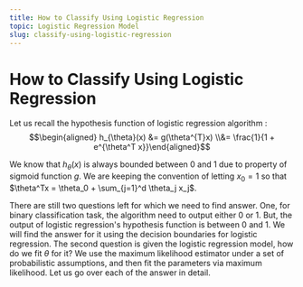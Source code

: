 ```yaml
---
title: How to Classify Using Logistic Regression
topic: Logistic Regression Model
slug: classify-using-logistic-regression
---
```


# How to Classify Using Logistic Regression

Let us recall the hypothesis function of logistic regression algorithm : $$\begin{aligned} h_{\theta}(x) &= g(\theta^{T}x) \\&= \frac{1}{1 + e^{\theta^T x}}\end{aligned}$$

We know that $h_{\theta}(x)$ is always bounded between 0 and 1 due to property of sigmoid function $g$. We are keeping the convention of letting $x_0 = 1$ so that $\theta^Tx = \theta_0 + \sum_{j=1}^d \theta_j x_j$.

There are still two questions left for which we need to find answer. One, for binary classification task, the algorithm need to output either $0$ or $1$. But, the output of logistic regression's hypothesis function is between $0$ and $1$. We will find the answer for it using the decision boundaries for logistic regression. The second question is given the logistic regression model, how do we fit $\theta$ for it? We use the maximum likelihood estimator under a set of probabilistic assumptions, and then fit the parameters via maximum likelihood. Let us go over each of the answer in detail.
